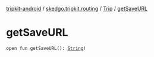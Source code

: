 [tripkit-android](../../index.md) / [skedgo.tripkit.routing](../index.md) / [Trip](index.md) / [getSaveURL](./get-save-u-r-l.md)

# getSaveURL

`open fun getSaveURL(): `[`String`](https://kotlinlang.org/api/latest/jvm/stdlib/kotlin/-string/index.html)`!`